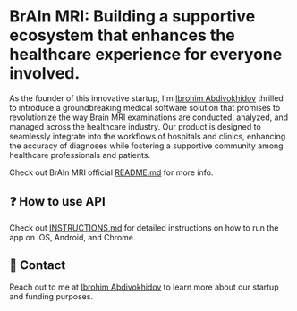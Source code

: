 # BrAIn MRI: Building a supportive ecosystem that enhances the healthcare experience for everyone involved.


As the founder of this innovative startup, I'm [Ibrohim Abdivokhidov](https://linkedin.com/in/abdibrokhim) thrilled to introduce a groundbreaking medical software solution that promises to revolutionize the way Brain MRI examinations are conducted, analyzed, and managed across the healthcare industry. Our product is designed to seamlessly integrate into the workflows of hospitals and clinics, enhancing the accuracy of diagnoses while fostering a supportive community among healthcare professionals and patients. 


Check out BrAIn MRI official [README.md](https://github.com/abdibrokhim/BrAIn-MRI-App/blob/main/README.md) for more info.


## ❓ How to use API
Check out [INSTRUCTIONS.md](https://github.com/abdibrokhim/BrAIn-MRI-App-Api/blob/main/INSTRUCTIONS.md) for detailed instructions on how to run the app on iOS, Android, and Chrome.

## 📧 Contact
Reach out to me at [Ibrohim Abdivokhidov](https://linkedin.com/in/abdibrokhim) to learn more about our startup and funding purposes.